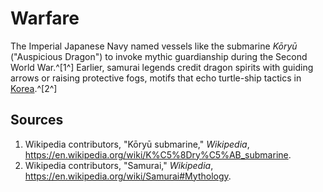 # Warfare

The Imperial Japanese Navy named vessels like the submarine *Kōryū* ("Auspicious Dragon") to invoke mythic guardianship during the Second World War.^[1^] Earlier, samurai legends credit dragon spirits with guiding arrows or raising protective fogs, motifs that echo turtle-ship tactics in [Korea](../../Korea/Warfare/README.md).^[2^]

## Sources
1. Wikipedia contributors, "Kōryū submarine," *Wikipedia*, <https://en.wikipedia.org/wiki/K%C5%8Dry%C5%AB_submarine>.
2. Wikipedia contributors, "Samurai," *Wikipedia*, <https://en.wikipedia.org/wiki/Samurai#Mythology>.
